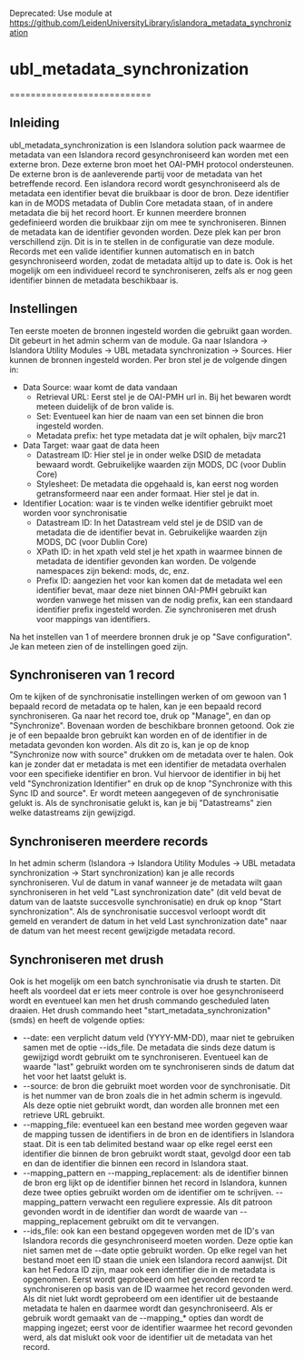 Deprecated: Use module at https://github.com/LeidenUniversityLibrary/islandora_metadata_synchronization

# ubl_metadata_synchronization
===========================

## Inleiding

ubl_metadata_synchronization is een Islandora solution pack waarmee de metadata van een Islandora record gesynchroniseerd kan worden met een externe bron. Deze externe bron moet het OAI-PMH protocol ondersteunen. De externe bron is de aanleverende partij voor de metadata van het betreffende record.
Een islandora record wordt gesynchroniseerd als de metadata een identifier bevat die bruikbaar is door de bron. Deze identifier kan in de MODS metadata of Dublin Core metadata staan, of in andere metadata die bij het record hoort.
Er kunnen meerdere bronnen gedefinieerd worden die bruikbaar zijn om mee te synchroniseren. Binnen de metadata kan de identifier gevonden worden. Deze plek kan per bron verschillend zijn. Dit is in te stellen in de configuratie van deze module.
Records met een valide identifier kunnen automatisch en in batch gesynchroniseerd worden, zodat de metadata altijd up to date is. Ook is het mogelijk om een individueel record te synchroniseren, zelfs als er nog geen identifier binnen de metadata beschikbaar is.

## Instellingen

Ten eerste moeten de bronnen ingesteld worden die gebruikt gaan worden. Dit gebeurt in het admin scherm van de module. Ga naar Islandora -> Islandora Utility Modules -> UBL metadata synchronization -> Sources. Hier kunnen de bronnen ingesteld worden. Per bron stel je de volgende dingen in:
* Data Source: waar komt de data vandaan
   * Retrieval URL: Eerst stel je de OAI-PMH url in. Bij het bewaren wordt meteen duidelijk of de bron valide is.
   * Set: Eventueel kan hier de naam van een set binnen die bron ingesteld worden.
   * Metadata prefix: het type metadata dat je wilt ophalen, bijv marc21
* Data Target: waar gaat de data heen
   * Datastream ID: Hier stel je in onder welke DSID de metadata bewaard wordt. Gebruikelijke waarden zijn MODS, DC (voor Dublin Core)
   * Stylesheet: De metadata die opgehaald is, kan eerst nog worden getransformeerd naar een ander formaat. Hier stel je dat in.
* Identifier Location: waar is te vinden welke identifier gebruikt moet worden voor synchronisatie
   * Datastream ID: In het Datastream veld stel je de DSID van de metadata die de identifier bevat in. Gebruikelijke waarden zijn MODS, DC (voor Dublin Core)
   * XPath ID: in het xpath veld stel je het xpath in waarmee binnen de metadata de identifier gevonden kan worden. De volgende namespaces zijn bekend: mods, dc, enz.
   * Prefix ID: aangezien het voor kan komen dat de metadata wel een identifier bevat, maar deze niet binnen OAI-PMH gebruikt kan worden vanwege het missen van de nodig prefix, kan een standaard identifier prefix ingesteld worden. Zie synchroniseren met drush voor mappings van identifiers.


Na het instellen van 1 of meerdere bronnen druk je op "Save configuration". Je kan meteen zien of de instellingen goed zijn.

## Synchroniseren van 1 record

Om te kijken of de synchronisatie instellingen werken of om gewoon van 1 bepaald record de metadata op te halen, kan je een bepaald record synchroniseren. Ga naar het record toe, druk op "Manage", en dan op "Synchronize". Bovenaan worden de beschikbare bronnen getoond. Ook zie je of een bepaalde bron gebruikt kan worden en of de identifier in de metadata gevonden kon worden. Als dit zo is, kan je op de knop "Synchronize now with source" drukken om de metadata over te halen.
Ook kan je zonder dat er metadata is met een identifier de metadata overhalen voor een specifieke identifier en bron. Vul hiervoor de identifier in bij het veld "Synchronization Identifier" en druk op de knop "Synchronize with this Sync ID and source". Er wordt meteen aangegeven of de synchronisatie gelukt is. Als de synchronisatie gelukt is, kan je bij "Datastreams" zien welke datastreams zijn gewijzigd.

## Synchroniseren meerdere records

In het admin scherm (Islandora -> Islandora Utility Modules -> UBL metadata synchronization -> Start synchronization) kan je alle records synchroniseren. Vul de datum in vanaf wanneer je de metadata wilt gaan synchroniseren in het veld "Last synchronization date" (dit veld bevat de datum van de laatste succesvolle synchronisatie) en druk op knop "Start synchronization". Als de synchronisatie succesvol verloopt wordt dit gemeld en verandert de datum in het veld Last synchronization date" naar de datum van het meest recent gewijzigde metadata record.

## Synchroniseren met drush

Ook is het mogelijk om een batch synchronisatie via drush te starten. Dit heeft als voordeel dat er iets meer controle is over hoe gesynchroniseerd wordt en eventueel kan men het drush commando gescheduled laten draaien.
Het drush commando heet "start_metadata_synchronization" (smds) en heeft de volgende opties:
* --date: een verplicht datum veld (YYYY-MM-DD), maar niet te gebruiken samen met de optie --ids_file. De metadata die sinds deze datum is gewijzigd wordt gebruikt om te synchroniseren. Eventueel kan de waarde "last" gebruikt worden om te synchroniseren sinds de datum dat het voor het laatst gelukt is.
* --source: de bron die gebruikt moet worden voor de synchronisatie. Dit is het nummer van de bron zoals die in het admin scherm is ingevuld. Als deze optie niet gebruikt wordt, dan worden alle bronnen met een retrieve URL gebruikt.
* --mapping_file: eventueel kan een bestand mee worden gegeven waar de mapping tussen de identifiers in de bron en de identifiers in Islandora staat. Dit is een tab delimited bestand waar op elke regel eerst een identifier die binnen de bron gebruikt wordt staat, gevolgd door een tab en dan de identifier die binnen een record in Islandora staat.
* --mapping_pattern en --mapping_replacement: als de identifier binnen de bron erg lijkt op de identifier binnen het record in Islandora, kunnen deze twee opties gebruikt worden om de identifier om te schrijven. --mapping_pattern verwacht een reguliere expressie. Als dit patroon gevonden wordt in de identifier dan wordt de waarde van --mapping_replacement gebruikt om dit te vervangen.
* --ids_file: ook kan een bestand opgegeven worden met de ID's van Islandora records die gesynchroniseerd moeten worden. Deze optie kan niet samen met de --date optie gebruikt worden. Op elke regel van het bestand moet een ID staan die uniek een Islandora record aanwijst. Dit kan het Fedora ID zijn, maar ook een identifier die in de metadata is opgenomen. Eerst wordt geprobeerd om het gevonden record te synchroniseren op basis van de ID waarmee het record gevonden werd. Als dit niet lukt wordt geprobeerd om een identifier uit de bestaande metadata te halen en daarmee wordt dan gesynchroniseerd. Als er gebruik wordt gemaakt van de --mapping_* opties dan wordt de mapping ingezet; eerst voor de identifier waarmee het record gevonden werd, als dat mislukt ook voor de identifier uit de metadata van het record.

 

